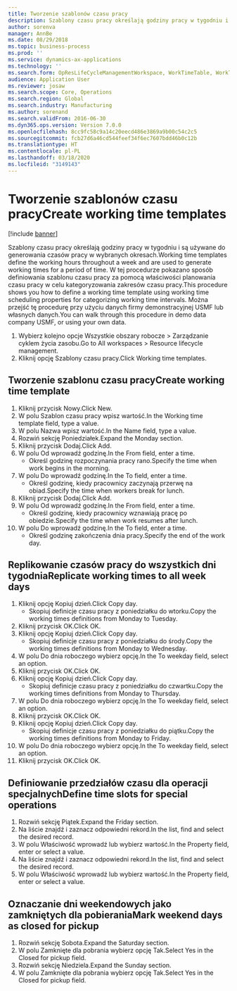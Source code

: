 ```yaml
---
title: Tworzenie szablonów czasu pracy
description: Szablony czasu pracy określają godziny pracy w tygodniu i są używane do generowania czasów pracy w wybranych okresach.
author: sorenva
manager: AnnBe
ms.date: 08/29/2018
ms.topic: business-process
ms.prod: ''
ms.service: dynamics-ax-applications
ms.technology: ''
ms.search.form: OpResLifeCycleManagementWorkspace, WorkTimeTable, WorkTimeCopyDayDialog
audience: Application User
ms.reviewer: josaw
ms.search.scope: Core, Operations
ms.search.region: Global
ms.search.industry: Manufacturing
ms.author: sorenand
ms.search.validFrom: 2016-06-30
ms.dyn365.ops.version: Version 7.0.0
ms.openlocfilehash: 8cc9fc58c9a14c20eecd486e3869a9b00c54c2c5
ms.sourcegitcommit: fcb27d6a46cd544feef34f6ec7607bdd46b0c12b
ms.translationtype: HT
ms.contentlocale: pl-PL
ms.lasthandoff: 03/18/2020
ms.locfileid: "3149143"
---
```

# <a name="create-working-time-templates"></a><span data-ttu-id="9b50b-103">Tworzenie szablonów czasu pracy</span><span class="sxs-lookup"><span data-stu-id="9b50b-103">Create working time templates</span></span>

[!include [banner](../../includes/banner.md)]

<span data-ttu-id="9b50b-104">Szablony czasu pracy określają godziny pracy w tygodniu i są używane do generowania czasów pracy w wybranych okresach.</span><span class="sxs-lookup"><span data-stu-id="9b50b-104">Working time templates define the working hours throughout a week and are used to generate working times for a period of time.</span></span> <span data-ttu-id="9b50b-105">W tej procedurze pokazano sposób definiowania szablonu czasu pracy za pomocą właściwości planowania czasu pracy w celu kategoryzowania zakresów czasu pracy.</span><span class="sxs-lookup"><span data-stu-id="9b50b-105">This procedure shows you how to define a working time template using working time scheduling properties for categorizing working time intervals.</span></span> <span data-ttu-id="9b50b-106">Można przejść tę procedurę przy użyciu danych firmy demonstracyjnej USMF lub własnych danych.</span><span class="sxs-lookup"><span data-stu-id="9b50b-106">You can walk through this procedure in demo data company USMF, or using your own data.</span></span>

1. <span data-ttu-id="9b50b-107">Wybierz kolejno opcje Wszystkie obszary robocze > Zarządzanie cyklem życia zasobu.</span><span class="sxs-lookup"><span data-stu-id="9b50b-107">Go to All workspaces > Resource lifecycle management.</span></span>
2. <span data-ttu-id="9b50b-108">Kliknij opcję Szablony czasu pracy.</span><span class="sxs-lookup"><span data-stu-id="9b50b-108">Click Working time templates.</span></span>

## <a name="create-working-time-template"></a><span data-ttu-id="9b50b-109">Tworzenie szablonu czasu pracy</span><span class="sxs-lookup"><span data-stu-id="9b50b-109">Create working time template</span></span>
1. <span data-ttu-id="9b50b-110">Kliknij przycisk Nowy.</span><span class="sxs-lookup"><span data-stu-id="9b50b-110">Click New.</span></span>
2. <span data-ttu-id="9b50b-111">W polu Szablon czasu pracy wpisz wartość.</span><span class="sxs-lookup"><span data-stu-id="9b50b-111">In the Working time template field, type a value.</span></span>
3. <span data-ttu-id="9b50b-112">W polu Nazwa wpisz wartość.</span><span class="sxs-lookup"><span data-stu-id="9b50b-112">In the Name field, type a value.</span></span>
4. <span data-ttu-id="9b50b-113">Rozwiń sekcję Poniedziałek.</span><span class="sxs-lookup"><span data-stu-id="9b50b-113">Expand the Monday section.</span></span>
5. <span data-ttu-id="9b50b-114">Kliknij przycisk Dodaj.</span><span class="sxs-lookup"><span data-stu-id="9b50b-114">Click Add.</span></span>
6. <span data-ttu-id="9b50b-115">W polu Od wprowadź godzinę.</span><span class="sxs-lookup"><span data-stu-id="9b50b-115">In the From field, enter a time.</span></span>
    * <span data-ttu-id="9b50b-116">Określ godzinę rozpoczynania pracy rano.</span><span class="sxs-lookup"><span data-stu-id="9b50b-116">Specify the time when work begins in the morning.</span></span>  
7. <span data-ttu-id="9b50b-117">W polu Do wprowadź godzinę.</span><span class="sxs-lookup"><span data-stu-id="9b50b-117">In the To field, enter a time.</span></span>
    * <span data-ttu-id="9b50b-118">Określ godzinę, kiedy pracownicy zaczynają przerwę na obiad.</span><span class="sxs-lookup"><span data-stu-id="9b50b-118">Specify the time when workers break for lunch.</span></span>  
8. <span data-ttu-id="9b50b-119">Kliknij przycisk Dodaj.</span><span class="sxs-lookup"><span data-stu-id="9b50b-119">Click Add.</span></span>
9. <span data-ttu-id="9b50b-120">W polu Od wprowadź godzinę.</span><span class="sxs-lookup"><span data-stu-id="9b50b-120">In the From field, enter a time.</span></span>
    * <span data-ttu-id="9b50b-121">Określ godzinę, kiedy pracownicy wznawiają pracę po obiedzie.</span><span class="sxs-lookup"><span data-stu-id="9b50b-121">Specify the time when work resumes after lunch.</span></span>  
10. <span data-ttu-id="9b50b-122">W polu Do wprowadź godzinę.</span><span class="sxs-lookup"><span data-stu-id="9b50b-122">In the To field, enter a time.</span></span>
    * <span data-ttu-id="9b50b-123">Określ godzinę zakończenia dnia pracy.</span><span class="sxs-lookup"><span data-stu-id="9b50b-123">Specify the end of the work day.</span></span>  

## <a name="replicate-working-times-to-all-week-days"></a><span data-ttu-id="9b50b-124">Replikowanie czasów pracy do wszystkich dni tygodnia</span><span class="sxs-lookup"><span data-stu-id="9b50b-124">Replicate working times to all week days</span></span>
1. <span data-ttu-id="9b50b-125">Kliknij opcję Kopiuj dzień.</span><span class="sxs-lookup"><span data-stu-id="9b50b-125">Click Copy day.</span></span>
    * <span data-ttu-id="9b50b-126">Skopiuj definicje czasu pracy z poniedziałku do wtorku.</span><span class="sxs-lookup"><span data-stu-id="9b50b-126">Copy the working times definitions from Monday to Tuesday.</span></span>  
2. <span data-ttu-id="9b50b-127">Kliknij przycisk OK.</span><span class="sxs-lookup"><span data-stu-id="9b50b-127">Click OK.</span></span>
3. <span data-ttu-id="9b50b-128">Kliknij opcję Kopiuj dzień.</span><span class="sxs-lookup"><span data-stu-id="9b50b-128">Click Copy day.</span></span>
    * <span data-ttu-id="9b50b-129">Skopiuj definicje czasu pracy z poniedziałku do środy.</span><span class="sxs-lookup"><span data-stu-id="9b50b-129">Copy the working times definitions from Monday to Wednesday.</span></span>  
4. <span data-ttu-id="9b50b-130">W polu Do dnia roboczego wybierz opcję.</span><span class="sxs-lookup"><span data-stu-id="9b50b-130">In the To weekday field, select an option.</span></span>
5. <span data-ttu-id="9b50b-131">Kliknij przycisk OK.</span><span class="sxs-lookup"><span data-stu-id="9b50b-131">Click OK.</span></span>
6. <span data-ttu-id="9b50b-132">Kliknij opcję Kopiuj dzień.</span><span class="sxs-lookup"><span data-stu-id="9b50b-132">Click Copy day.</span></span>
    * <span data-ttu-id="9b50b-133">Skopiuj definicje czasu pracy z poniedziałku do czwartku.</span><span class="sxs-lookup"><span data-stu-id="9b50b-133">Copy the working times definitions from Monday to Thursday.</span></span>  
7. <span data-ttu-id="9b50b-134">W polu Do dnia roboczego wybierz opcję.</span><span class="sxs-lookup"><span data-stu-id="9b50b-134">In the To weekday field, select an option.</span></span>
8. <span data-ttu-id="9b50b-135">Kliknij przycisk OK.</span><span class="sxs-lookup"><span data-stu-id="9b50b-135">Click OK.</span></span>
9. <span data-ttu-id="9b50b-136">Kliknij opcję Kopiuj dzień.</span><span class="sxs-lookup"><span data-stu-id="9b50b-136">Click Copy day.</span></span>
    * <span data-ttu-id="9b50b-137">Skopiuj definicje czasu pracy z poniedziałku do piątku.</span><span class="sxs-lookup"><span data-stu-id="9b50b-137">Copy the working times definitions from Monday to Friday.</span></span>  
10. <span data-ttu-id="9b50b-138">W polu Do dnia roboczego wybierz opcję.</span><span class="sxs-lookup"><span data-stu-id="9b50b-138">In the To weekday field, select an option.</span></span>
11. <span data-ttu-id="9b50b-139">Kliknij przycisk OK.</span><span class="sxs-lookup"><span data-stu-id="9b50b-139">Click OK.</span></span>

## <a name="define-time-slots-for-special-operations"></a><span data-ttu-id="9b50b-140">Definiowanie przedziałów czasu dla operacji specjalnych</span><span class="sxs-lookup"><span data-stu-id="9b50b-140">Define time slots for special operations</span></span>
1. <span data-ttu-id="9b50b-141">Rozwiń sekcję Piątek.</span><span class="sxs-lookup"><span data-stu-id="9b50b-141">Expand the Friday section.</span></span>
2. <span data-ttu-id="9b50b-142">Na liście znajdź i zaznacz odpowiedni rekord.</span><span class="sxs-lookup"><span data-stu-id="9b50b-142">In the list, find and select the desired record.</span></span>
3. <span data-ttu-id="9b50b-143">W polu Właściwość wprowadź lub wybierz wartość.</span><span class="sxs-lookup"><span data-stu-id="9b50b-143">In the Property field, enter or select a value.</span></span>
4. <span data-ttu-id="9b50b-144">Na liście znajdź i zaznacz odpowiedni rekord.</span><span class="sxs-lookup"><span data-stu-id="9b50b-144">In the list, find and select the desired record.</span></span>
5. <span data-ttu-id="9b50b-145">W polu Właściwość wprowadź lub wybierz wartość.</span><span class="sxs-lookup"><span data-stu-id="9b50b-145">In the Property field, enter or select a value.</span></span>

## <a name="mark-weekend-days-as-closed-for-pickup"></a><span data-ttu-id="9b50b-146">Oznaczanie dni weekendowych jako zamkniętych dla pobierania</span><span class="sxs-lookup"><span data-stu-id="9b50b-146">Mark weekend days as closed for pickup</span></span>
1. <span data-ttu-id="9b50b-147">Rozwiń sekcję Sobota.</span><span class="sxs-lookup"><span data-stu-id="9b50b-147">Expand the Saturday section.</span></span>
2. <span data-ttu-id="9b50b-148">W polu Zamknięte dla pobrania wybierz opcję Tak.</span><span class="sxs-lookup"><span data-stu-id="9b50b-148">Select Yes in the Closed for pickup field.</span></span>
3. <span data-ttu-id="9b50b-149">Rozwiń sekcję Niedziela.</span><span class="sxs-lookup"><span data-stu-id="9b50b-149">Expand the Sunday section.</span></span>
4. <span data-ttu-id="9b50b-150">W polu Zamknięte dla pobrania wybierz opcję Tak.</span><span class="sxs-lookup"><span data-stu-id="9b50b-150">Select Yes in the Closed for pickup field.</span></span>

